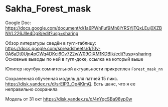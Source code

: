 # Sakha_Forest_mask

Google Doc: https://docs.google.com/document/d/1a6PWhFuf9Mh8lYRSYjTQxLEuj0XZBNVL226JlIe4Dg8/edit?usp=sharing

Обзор литературы сведён в гугл-таблицу: https://docs.google.com/spreadsheets/d/10v-0A6aDt0Ujn4pGWq4DKci6Gv722wW09OlXM1KDBIk/edit?usp=sharing Основные выводы по ней в гугл-доке, ссылка на который выше

Юпитер ноутбук сомнительной актуальности прикреплен `Forest_mask_nn`

Сохраненная обученная модель для патчей 15 пикс. https://disk.yandex.ru/d/srElP3_Op4KlmQ. 
Есть шанс, что я ее неправильно сохранила

Модель от 31 окт https://disk.yandex.ru/d/4nYqcSBa98yp0w
